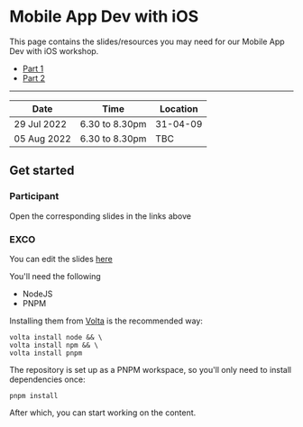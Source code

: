 # Mobile App Dev with iOS

This page contains the slides/resources you may need for our Mobile App Dev with iOS workshop.

* [Part 1](/part-1)
* [Part 2](/part-2)

***

| Date        | Time           | Location |
|-------------|----------------|----------|
| 29 Jul 2022 | 6.30 to 8.30pm | 31-04-09 |
| 05 Aug 2022 | 6.30 to 8.30pm | TBC      |

## Get started

### Participant

Open the corresponding slides in the links above

### EXCO

You can edit the slides [here](https://github.com/np-overflow/ios)

You'll need the following

* NodeJS
* PNPM

Installing them from [Volta](https://volta.sh) is the recommended way:

```shell
volta install node && \
volta install npm && \
volta install pnpm
```

The repository is set up as a PNPM workspace, so you'll only need to install dependencies once:

```shell
pnpm install
```

After which, you can start working on the content.
